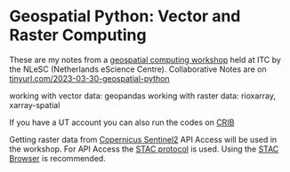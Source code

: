 # Geospatial Python: Vector and Raster Computing

These are my notes from a [geospatial computing workshop](https://www.itc.nl/research/research-facilities/labs-resources/itc-big-geodata/training/introduction-to-geospatial-raster-and-vector-data-with-python/) held at ITC by the NLeSC (Netherlands eScience Centre).
Collaborative Notes are on [tinyurl.com/2023-03-30-geospatial-python](https://codimd.carpentries.org/ICtpqPq1S_ud5X_ocOVoHQ)

working with vector data: geopandas
working with raster data: rioxarray, xarray-spatial

If you have a UT account you can also run the codes on [CRIB](https://crib.utwente.nl/)

Getting raster data from [Copernicus Sentinel2](https://scihub.copernicus.eu/dhus/#/home)
API Access will be used in the workshop.
For API Access the [STAC protocol](https://stacspec.org/en) is used.
Using the [STAC Browser](https://radiantearth.github.io/stac-browser/#/external/earth-search.aws.element84.com/v0/collections/sentinel-s2-l2a-cogs/items/S2B_52VDL_20230330_0_L2A?.language=en) is recommended.